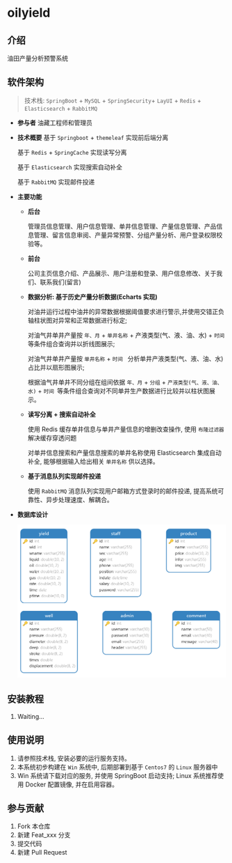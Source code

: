 # oilyield

## 介绍

油田产量分析预警系统



## 软件架构

> 技术栈: `SpringBoot` + `MySQL` + `SpringSecurity`+ `LayUI` + `Redis` + `Elasticsearch` + `RabbitMQ` 

- **参与者**
  油藏工程师和管理员

- **技术概要**
  基于 `Springboot` + `themeleaf` 实现前后端分离

  基于 `Redis` + `SpringCache` 实现读写分离

  基于 `Elasticsearch` 实现搜索自动补全

  基于 `RabbitMQ` 实现邮件投递

- **主要功能** 

  - **后台**

    管理员信息管理、用户信息管理、单井信息管理、产量信息管理、产品信息管理、留言信息审阅、产量异常预警、分组产量分析、用户登录权限校验等。

  - **前台**

    公司主页信息介绍、产品展示、用户注册和登录、用户信息修改、关于我们、联系我们(留言)

  - **数据分析: 基于历史产量分析数据(Echarts 实现)**

    对油井运行过程中油井的异常数据根据阈值要求进行警示,并使用交错正负轴柱状图对异常和正常数据进行标定;

    对油气井单井产量按 `年、月` + `单井名称` + 产液类型(气、液、油、水) + `时间` 等条件组合查询并以折线图展示; 

    对油气井单井产量按 `单井名称` + `时间 ` 分析单井产液类型(气、液、油、水)占比并以扇形图展示;

    根据油气井单井不同分组在组间依据 `年、月` + `分组` + `产液类型(气、液、油、水)` + `时间 `等条件组合查询对不同单井生产数据进行比较并以柱状图展示。

  - **读写分离 + 搜索自动补全**

    使用 Redis 缓存单井信息与单井产量信息的增删改查操作, 使用 `布隆过滤器` 解决缓存穿透问题

    对单井信息搜索和产量信息搜索的单井名称使用 Elasticsearch 集成自动补全, 能够根据输入给出相关 `单井名称` 供以选择。

  - **基于消息队列实现邮件投递**

    使用 `RabbitMQ` 消息队列实现用户邮箱方式登录时的邮件投递, 提高系统可靠性、异步处理速度、解耦合。

- **数据库设计**

  <img src="imgs/image-20230713184401419.png" alt="image-20230713184401419" style="zoom:80%;" />





## 安装教程

1.  Waiting...



## 使用说明

1.  请参照技术栈, 安装必要的运行服务支持。
2.  本系统初步构建在 `Win` 系统中, 后期部署到基于 `Centos7` 的 `Linux` 服务器中
3.  Win 系统请下载对应的服务, 并使用 SpringBoot 启动支持; Linux 系统推荐使用 Docker 配置镜像, 并在启用容器。



## 参与贡献

1.  Fork 本仓库
2.  新建 Feat_xxx 分支
3.  提交代码
4.  新建 Pull Request

